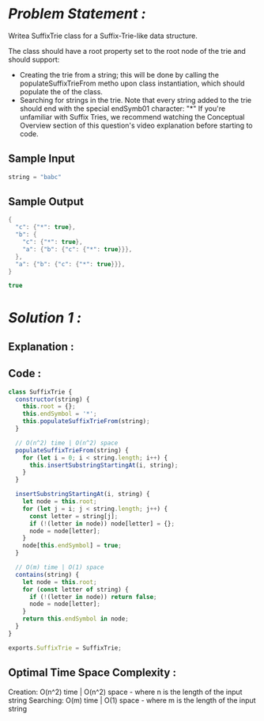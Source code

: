 # *Problem Statement :*

Writea SuffixTrie class for a Suffix-Trie-like data structure. 

The class should have a root property set to the root node of the trie and should support: 

- Creating the trie from a string; this will be done by calling the populateSuffixTrieFrom metho upon class instantiation, which should populate the of the class.
- Searching for strings in the trie. Note that every string added to the trie should end with the special endSymb01 character: "*" If you're unfamiliar with Suffix Tries, we recommend watching the Conceptual Overview section of this question's video explanation before starting to code.

## Sample Input

```cpp
string = "babc"
```

## Sample Output

```cpp
{
  "c": {"*": true},
  "b": {
    "c": {"*": true},
    "a": {"b": {"c": {"*": true}}},
  },
  "a": {"b": {"c": {"*": true}}},
}

true
```

# *Solution 1 :*

## Explanation :

## Code :

```jsx
class SuffixTrie {
  constructor(string) {
    this.root = {};
    this.endSymbol = '*';
    this.populateSuffixTrieFrom(string);
  }

  // O(n^2) time | O(n^2) space
  populateSuffixTrieFrom(string) {
    for (let i = 0; i < string.length; i++) {
      this.insertSubstringStartingAt(i, string);
    }
  }

  insertSubstringStartingAt(i, string) {
    let node = this.root;
    for (let j = i; j < string.length; j++) {
      const letter = string[j];
      if (!(letter in node)) node[letter] = {};
      node = node[letter];
    }
    node[this.endSymbol] = true;
  }

  // O(m) time | O(1) space
  contains(string) {
    let node = this.root;
    for (const letter of string) {
      if (!(letter in node)) return false;
      node = node[letter];
    }
    return this.endSymbol in node;
  }
}

exports.SuffixTrie = SuffixTrie;
```

## Optimal Time Space Complexity :

Creation: O(n^2) time | O(n^2) space - where n is the length of the input string
Searching: O(m) time | O(1) space - where m is the length of the input string